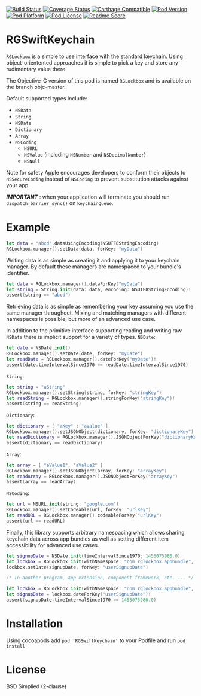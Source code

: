 [![Build Status](https://travis-ci.org/rdignard08/RGLockbox.svg?branch=swift-master)](https://travis-ci.org/rdignard08/RGLockbox)
[![Coverage Status](https://codecov.io/github/rdignard08/RGLockbox/coverage.svg?branch=objc-master)](https://codecov.io/github/rdignard08/RGLockbox?branch=objc-master)
[![Carthage Compatible](https://img.shields.io/badge/Carthage-compatible-4BC51D.svg?style=flat)](https://github.com/rdignard08/RGLockbox)
[![Pod Version](https://img.shields.io/cocoapods/v/RGSwiftKeychain.svg)](https://cocoapods.org/pods/RGSwiftKeychain)
[![Pod Platform](http://img.shields.io/cocoapods/p/RGSwiftKeychain.svg?style=flat)](http://cocoadocs.org/docsets/RGLockbox/)
[![Pod License](http://img.shields.io/cocoapods/l/RGSwiftKeychain.svg?style=flat)](https://github.com/rdignard08/RGLockbox/blob/swift-master/LICENSE)
[![Readme Score](http://readme-score-api.herokuapp.com/score.svg?url=rdignard08/rglockbox)](http://clayallsopp.github.io/readme-score?url=rdignard08/rglockbox)

RGSwiftKeychain
=======
`RGLockbox` is a simple to use interface with the standard keychain.  Using object-orientented approaches it is simple to pick a key and store any rudimentary value there.

The Objective-C version of this pod is named `RGLockbox` and is available on the branch objc-master.

Default supported types include:
- `NSData`
- `String`
- `NSDate`
- `Dictionary`
- `Array`
- `NSCoding`
  - `NSURL`
  - `NSValue` (including `NSNumber` and `NSDecimalNumber`)
  - `NSNull`

Note for safety Apple encourages developers to conform their objects to `NSSecureCoding` instead of `NSCoding` to prevent substitution attacks against your app.

***IMPORTANT*** : when your application will terminate you should run `dispatch_barrier_sync()` on `keychainQueue`.

Example
=======
```swift
let data = "abcd".dataUsingEncoding(NSUTF8StringEncoding)
RGLockbox.manager().setData(data, forKey: "myData")
```
Writing data is as simple as creating it and applying it to your keychain manager.  By default these managers are namespaced to your bundle's identifier.

```swift 
let data = RGLockbox.manager().dataForKey("myData")
let string = String.init(data: data, encoding: NSUTF8StringEncoding)!
assert(string == "abcd")
```
Retrieving data is as simple as remembering your key assuming you use the same manager throughout.  Mixing and matching managers with different namespaces is possible, but more of an advanced use case.

In addition to the primitive interface supporting reading and writing raw `NSData` there is implicit support for a variety of types.
`NSDate`:
```swift
let date = NSDate.init()
RGLockbox.manager().setDate(date, forKey: "myDate")
let readDate = RGLockbox.manager().dateForKey("myDate")!
assert(date.timeIntervalSince1970 == readDate.timeIntervalSince1970)
```
`String`:
```swift
let string = "aString"
RGLockbox.manager().setString(string, forKey: "stringKey")
let readString = RGLockbox.manager().stringForKey("stringKey")!
assert(string == readString)
```
`Dictionary`:
```swift
let dictionary = [ "aKey" : "aValue" ]
RGLockbox.manager().setJSONObject(dictionary, forKey: "dictionaryKey")
let readDictionary = RGLockbox.manager().JSONObjectForKey("dictionaryKey")
assert(dictionary == readDictionary)
```
`Array`:
```swift
let array = [ "aValue1", "aValue2" ]
RGLockbox.manager().setJSONObject(array, forKey: "arrayKey")
let readArray = RGLockbox.manager().JSONObjectForKey("arrayKey")
assert(array == readArray)
```
`NSCoding`:
```swift
let url = NSURL.init(string: "google.com")
RGLockbox.manager().setCodeable(url, forKey: "urlKey")
let readURL = RGLockbox.manager().codeableForKey("urlKey")
assert(url == readURL)
```

Finally, this library supports arbitrary namespacing which allows sharing keychain data across app bundles as well as setting different item accessibility for advanced use cases.
```swift
let signupDate = NSDate.init(timeIntervalSince1970: 1453075980.0)
let lockbox = RGLockbox.init(withNamespace: "com.rglockbox.appbundle", accessibility: kSecAttrAccessibleAlways)
lockbox.setDate(signupDate, forKey: "userSignupDate")

/* In another program, app extension, component framework, etc. ... */

let lockbox = RGLockbox.init(withNamespace: "com.rglockbox.appbundle", accessibility: kSecAttrAccessibleAlways)
let signupDate = lockbox.dateForKey("userSignupDate")!
assert(signupDate.timeIntervalSince1970 == 1453075980.0)
```

Installation
=======
Using cocoapods add `pod 'RGSwiftKeychain'` to your Podfile and run `pod install`

License
=======
BSD Simplied (2-clause)
